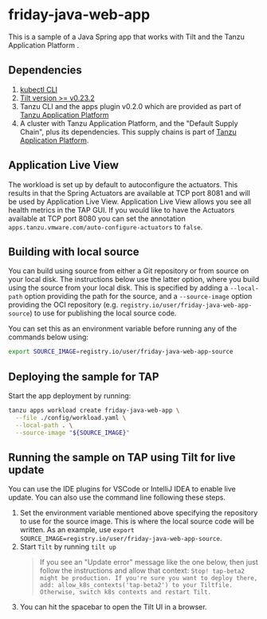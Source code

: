# friday-java-web-app

This is a sample of a Java Spring app that works with Tilt and the Tanzu Application Platform .

## Dependencies
1. [kubectl CLI](https://kubernetes.io/docs/tasks/tools/)
2. [Tilt version >= v0.23.2](https://docs.tilt.dev/install.html)
3. Tanzu CLI and the apps plugin v0.2.0 which are provided as part of [Tanzu Application Platform](https://network.tanzu.vmware.com/products/tanzu-application-platform)
4. A cluster with Tanzu Application Platform, and the "Default Supply Chain", plus its dependencies. This supply chains is part of [Tanzu Application Platform](https://network.tanzu.vmware.com/products/tanzu-application-platform).

## Application Live View
The workload is set up by default to autoconfigure the actuators. This results in that the Spring Actuators are available at TCP port 8081 and will be used by Application Live View.
Application Live View allows you see all health metrics in the TAP GUI. If you would like to have the Actuators available at TCP port 8080 you can set the
annotation `apps.tanzu.vmware.com/auto-configure-actuators` to `false`.

## Building with local source

You can build using source from either a Git repository or from source on your local disk.
The instructions below use the latter option, where you build using the source from your local disk.
This is specified by adding a `--local-path` option providing the path for the source, and a `--source-image` option providing the OCI repository (e.g. `registry.io/user/friday-java-web-app-source`) to use for publishing the local source code.

You can set this as an environment variable before running any of the commands below using: 

```sh
export SOURCE_IMAGE=registry.io/user/friday-java-web-app-source
```

## Deploying the sample for TAP

Start the app deployment by running:

```sh
tanzu apps workload create friday-java-web-app \
  --file ./config/workload.yaml \
  --local-path . \
  --source-image "${SOURCE_IMAGE}"
```

## Running the sample on TAP using Tilt for live update

You can use the IDE plugins for VSCode or IntelliJ IDEA to enable live update. You can also use the command line following these steps.

1. Set the environment variable mentioned above specifying the repository to use for the source image. This is where the local source code will be written. As an example, use `export SOURCE_IMAGE=registry.io/user/friday-java-web-app-source`.
2. Start `Tilt` by running `tilt up`
    > If you see an "Update error" message like the one below, then just follow the instructions and allow that context:
        ```
        Stop! tap-beta2 might be production.
        If you're sure you want to deploy there, add:
            allow_k8s_contexts('tap-beta2')
        to your Tiltfile. Otherwise, switch k8s contexts and restart Tilt.
        ```
3. You can hit the spacebar to open the Tilt UI in a browser. 
